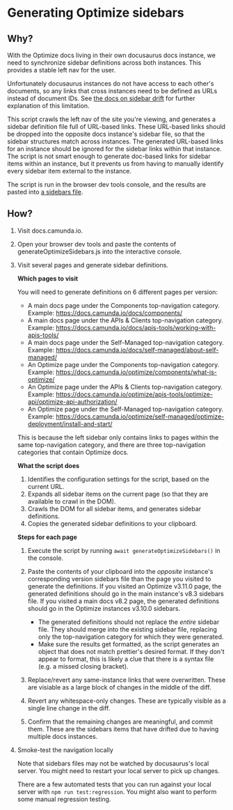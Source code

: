 # Generating Optimize sidebars

## Why?

With the Optimize docs living in their own docusaurus docs instance, we need to synchronize sidebar definitions across both instances. This provides a stable left nav for the user.

Unfortunately docusaurus instances do not have access to each other's documents, so any links that cross instances need to be defined as URLs instead of document IDs. See [the docs on sidebar drift](https://github.com/camunda/camunda-docs/blob/main/howtos/versioning.md#sidebar-drift) for further explanation of this limitation.

This script crawls the left nav of the site you're viewing, and generates a sidebar definition file full of URL-based links. These URL-based links should be dropped into the opposite docs instance's sidebar file, so that the sidebar structures match across instances. The generated URL-based links for an instance should be ignored for the sidebar links within that instance. The script is not smart enough to generate doc-based links for sidebar items within an instance, but it prevents us from having to manually identify every sidebar item external to the instance.

The script is run in the browser dev tools console, and the results are pasted into [a sidebars file](../howtos/versioning.md#structure).

## How?

1. Visit docs.camunda.io.
2. Open your browser dev tools and paste the contents of generateOptimizeSidebars.js into the interactive console.
3. Visit several pages and generate sidebar definitions.

   **Which pages to visit**

   You will need to generate definitions on 6 different pages per version:

   - A main docs page under the Components top-navigation category. Example: https://docs.camunda.io/docs/components/
   - A main docs page under the APIs & Clients top-navigation category. Example: https://docs.camunda.io/docs/apis-tools/working-with-apis-tools/
   - A main docs page under the Self-Managed top-navigation category. Example: https://docs.camunda.io/docs/self-managed/about-self-managed/
   - An Optimize page under the Components top-navigation category. Example: https://docs.camunda.io/optimize/components/what-is-optimize/
   - An Optimize page under the APIs & Clients top-navigation category. Example: https://docs.camunda.io/optimize/apis-tools/optimize-api/optimize-api-authorization/
   - An Optimize page under the Self-Managed top-navigation category. Example: https://docs.camunda.io/optimize/self-managed/optimize-deployment/install-and-start/

   This is because the left sidebar only contains links to pages within the same top-navigation category, and there are three top-navigation categories that contain Optimize docs.

   **What the script does**

   1. Identifies the configuration settings for the script, based on the current URL.
   2. Expands all sidebar items on the current page (so that they are available to crawl in the DOM).
   3. Crawls the DOM for all sidebar items, and generates sidebar definitions.
   4. Copies the generated sidebar definitions to your clipboard.

   **Steps for each page**

   1. Execute the script by running `await generateOptimizeSidebars()` in the console.
   2. Paste the contents of your clipboard into the _opposite_ instance's corresponding version sidebars file than the page you visited to generate the definitions. If you visited an Optimize v3.11.0 page, the generated definitions should go in the main instance's v8.3 sidebars file. If you visited a main docs v8.2 page, the generated definitions should go in the Optimize instances v3.10.0 sidebars.

      - The generated definitions should not replace the _entire_ sidebar file. They should merge into the existing sidebar file, replacing only the top-navigation category for which they were generated.
      - Make sure the results get formatted, as the script generates an object that does not match prettier's desired format. If they don't appear to format, this is likely a clue that there is a syntax file (e.g. a missed closing bracket).

   3. Replace/revert any same-instance links that were overwritten. These are visiable as a large block of changes in the middle of the diff.
   4. Revert any whitespace-only changes. These are typically visible as a single line change in the diff.
   5. Confirm that the remaining changes are meaningful, and commit them. These are the sidebars items that have drifted due to having multiple docs instances.

4. Smoke-test the navigation locally

   Note that sidebars files may not be watched by docusaurus's local server. You might need to restart your local server to pick up changes.

   There are a few automated tests that you can run against your local server with `npm run test:regression`. You might also want to perform some manual regression testing.
